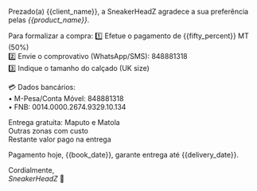 Prezado(a) {{client_name}}, a SneakerHeadZ agradece a sua preferência pelas *{{product_name}}*.

Para formalizar a compra:
1️⃣ Efetue o pagamento de {{fifty_percent}} MT (50%)  
2️⃣ Envie o comprovativo (WhatsApp/SMS): 848881318  
3️⃣ Indique o tamanho do calçado (UK size)

💳 Dados bancários:  
• M-Pesa/Conta Móvel: 848881318  
• FNB: 0014.0000.2674.9329.10.134

Entrega gratuita: Maputo e Matola  
Outras zonas com custo  
Restante valor pago na entrega

Pagamento hoje, {{book_date}}, garante entrega até {{delivery_date}}.

Cordialmente,  
_SneakerHeadZ_
👟